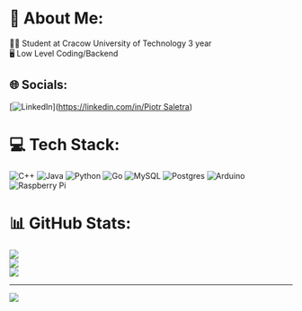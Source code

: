 # 💫 About Me:
🧑‍🎓 Student at Cracow University of Technology 3 year<br>🖥️ Low Level Coding/Backend


## 🌐 Socials:
[![LinkedIn](https://img.shields.io/badge/LinkedIn-%230077B5.svg?logo=linkedin&logoColor=white)]([https://linkedin.com/in/Piotr Saletra](https://www.linkedin.com/in/piotr-saletra/)) 

# 💻 Tech Stack:
![C++](https://img.shields.io/badge/c++-%2300599C.svg?style=for-the-badge&logo=c%2B%2B&logoColor=white) ![Java](https://img.shields.io/badge/java-%23ED8B00.svg?style=for-the-badge&logo=openjdk&logoColor=white) ![Python](https://img.shields.io/badge/python-3670A0?style=for-the-badge&logo=python&logoColor=ffdd54) ![Go](https://img.shields.io/badge/go-%2300ADD8.svg?style=for-the-badge&logo=go&logoColor=white) ![MySQL](https://img.shields.io/badge/mysql-4479A1.svg?style=for-the-badge&logo=mysql&logoColor=white) ![Postgres](https://img.shields.io/badge/postgres-%23316192.svg?style=for-the-badge&logo=postgresql&logoColor=white) ![Arduino](https://img.shields.io/badge/-Arduino-00979D?style=for-the-badge&logo=Arduino&logoColor=white) ![Raspberry Pi](https://img.shields.io/badge/-RaspberryPi-C51A4A?style=for-the-badge&logo=Raspberry-Pi)
# 📊 GitHub Stats:
![](https://github-readme-stats.vercel.app/api?username=PeterSaletra&theme=dark&hide_border=false&include_all_commits=true&count_private=true)<br/>
![](https://github-readme-streak-stats.herokuapp.com/?user=PeterSaletra&theme=dark&hide_border=false)<br/>
![](https://github-readme-stats.vercel.app/api/top-langs/?username=PeterSaletra&theme=dark&hide_border=false&include_all_commits=true&count_private=true&layout=compact)

---
[![](https://visitcount.itsvg.in/api?id=PeterSaletra&icon=0&color=0)](https://visitcount.itsvg.in)

<!-- Proudly created with GPRM ( https://gprm.itsvg.in ) -->
